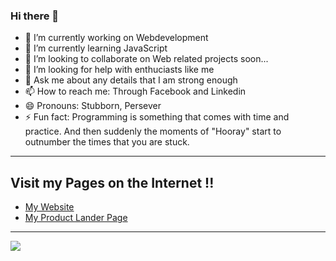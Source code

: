 ### Hi there 👋

<!--
**Abhiramborige/Abhiramborige** is a ✨ _special_ ✨ repository because its `README.md` (this file) appears on your GitHub profile.

Here are some ideas to get you started:-->

- 🔭 I’m currently working on Webdevelopment
- 🌱 I’m currently learning JavaScript
- 👯 I’m looking to collaborate on Web related projects soon...
- 🤔 I’m looking for help with enthuciasts like me
- 💬 Ask me about any details that I am strong enough
- 📫 How to reach me: Through Facebook and Linkedin
- 😄 Pronouns: Stubborn, Persever
- ⚡ Fun fact: Programming is something that comes with time and practice. And then suddenly the moments of "Hooray" start to outnumber the times that you are stuck.
***
## Visit my Pages on the Internet !!
- [My Website](http://abhiramborige.me)
- [My Product Lander Page](https://borigeabhiram.gitlab.io/productlander)
***
<img src="https://github-readme-stats.vercel.app/api?username=Abhiramborige&&show_icons=true&title_color=ff3333&icon_color=ff661a&text_color=0000e6&bg_color=66ff99">

